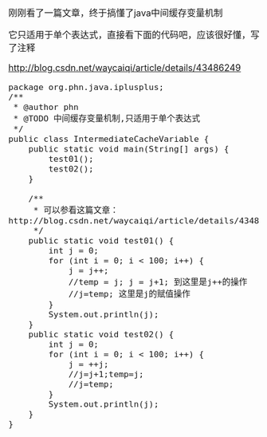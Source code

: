 <font size="4">
刚刚看了一篇文章，终于搞懂了java中间缓存变量机制

它只适用于单个表达式，直接看下面的代码吧，应该很好懂，写了注释

<a href="http://blog.csdn.net/waycaiqi/article/details/43486249" target="_blank">http://blog.csdn.net/waycaiqi/article/details/43486249</a>


	package org.phn.java.iplusplus;
	/**
	 * @author phn
	 * @TODO 中间缓存变量机制,只适用于单个表达式
	 */
	public class IntermediateCacheVariable {
		public static void main(String[] args) {
			test01();
			test02();
		}
		
		/**
		 * 可以参看这篇文章：http://blog.csdn.net/waycaiqi/article/details/43486249
		 */
		public static void test01() {
			int j = 0;
			for (int i = 0; i < 100; i++) {
				j = j++;
				//temp = j; j = j+1; 到这里是j++的操作
				//j=temp; 这里是j的赋值操作
			}
			System.out.println(j);
		}
		public static void test02() {
			int j = 0;
			for (int i = 0; i < 100; i++) {
				j = ++j;
				//j=j+1;temp=j;
				//j=temp;
			}
			System.out.println(j);
		}
	}
<font>